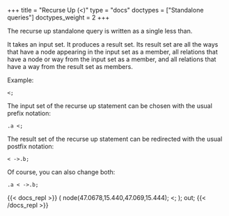 +++
title = "Recurse Up (<)"
type = "docs"
doctypes = ["Standalone queries"]
doctypes_weight = 2
+++

The recurse up standalone query is written as a single less than.

It takes an input set. It produces a result set. Its result set are all the ways that have a node appearing in the input set as a member, all relations that have a node or way from the input set as a member, and all relations that have a way from the result set as members.

Example:

    <;

The input set of the recurse up statement can be chosen with the usual prefix notation:

    .a <;

The result set of the recurse up statement can be redirected with the usual postfix notation:

    < ->.b;

Of course, you can also change both:

    .a < ->.b;

{{< docs_repl >}}
(
  node(47.0678,15.440,47.069,15.444);
  <;
);
out;
{{< /docs_repl >}}
